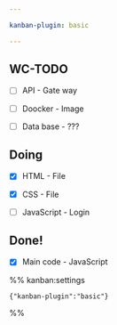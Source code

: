 ```yaml
---

kanban-plugin: basic

---
```


## WC-TODO

- [ ] API - Gate way
- [ ] Doocker - Image
- [ ] Data base - ???


## Doing

- [x] HTML - File
- [x] CSS - File
- [ ] JavaScript - Login


## Done!

- [x] Main code - JavaScript




%% kanban:settings
```
{"kanban-plugin":"basic"}
```
%%